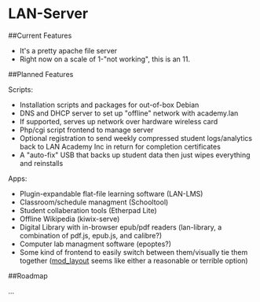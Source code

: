 LAN-Server
==========

##Current Features

 * It's a pretty apache file server
 * Right now on a scale of 1-"not working", this is an 11.


##Planned Features

Scripts:

 * Installation scripts and packages for out-of-box Debian
 * DNS and DHCP server to set up "offline" network with academy.lan
 * If supported, serves up network over hardware wireless card
 * Php/cgi script frontend to manage server
 * Optional registration to send weekly compressed student logs/analytics back to LAN Academy Inc in return for completion certificates 
 * A "auto-fix" USB that backs up student data then just wipes everything and reinstalls
 

Apps: 

 * Plugin-expandable flat-file learning software (LAN-LMS)
 * Classroom/schedule managment (Schooltool)
 * Student collaberation tools (Etherpad Lite)
 * Offline Wikipedia (kiwix-serve)
 * Digital Library with in-browser epub/pdf readers (lan-library, a combination of pdf.js, epub.js, and calibre?)
 * Computer lab managment software (epoptes?)
 * Some kind of frontend to easily switch between them/visually tie them together ([mod_layout](http://www.musc.edu/webserver/mod_layout.html) seems like either a reasonable or terrible option)



##Roadmap

...





